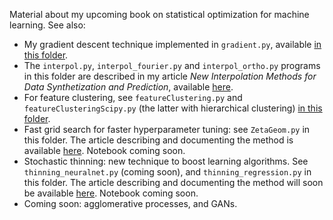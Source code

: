 Material about my upcoming book on statistical optimization for machine learning. See also:
<ul>
  <li>My gradient descent technique implemented in <code>gradient.py</code>, available <a href="https://github.com/VincentGranville/Experimental-Math-Number-Theory/tree/main/Source-Code">in this folder</a>. 
  <li>The <code>interpol.py</code>, <code>interpol_fourier.py</code> and <code>interpol_ortho.py</code> programs in this folder are described in my article <em>New Interpolation Methods for Data Synthetization and Prediction</em>, available <a href="https://mltechniques.com/2023/01/14/new-interpolation-methods-for-synthetization-and-prediction/">here</a>.
  <li> For feature clustering, see <code>featureClustering.py</code> and <code>featureClusteringScipy.py</code> (the latter with hierarchical clustering) <a href="https://github.com/VincentGranville/Main">in this folder</a>.
 <li>Fast grid search for faster hyperparameter tuning: see <code>ZetaGeom.py</code> in this folder. The article describing and documenting the method is available <a href="https://mltechniques.com/2023/03/30/smart-grid-search-case-study-with-hybrid-zeta-geometric-distributions-and-synthetic-data/">here</a>. Notebook coming soon.
 <li>Stochastic thinning: new technique to boost learning algorithms. See <code>thinning_neuralnet.py</code> (coming soon), and <code>thinning_regression.py</code> in this folder. The article describing and documenting the method will soon be available <a href="https://mltechniques.com/resources/">here</a>. Notebook coming soon.
 <li> Coming soon: agglomerative processes, and GANs.
</ul>
